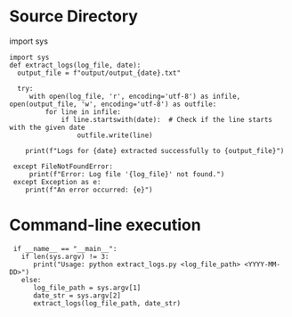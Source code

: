 # Source Directory
import sys


  
    import sys 
    def extract_logs(log_file, date):
      output_file = f"output/output_{date}.txt"

      try:
         with open(log_file, 'r', encoding='utf-8') as infile, open(output_file, 'w', encoding='utf-8') as outfile:
             for line in infile:
                 if line.startswith(date):  # Check if the line starts with the given date
                     outfile.write(line)

        print(f"Logs for {date} extracted successfully to {output_file}")

     except FileNotFoundError:
         print(f"Error: Log file '{log_file}' not found.")
     except Exception as e:
        print(f"An error occurred: {e}")

# Command-line execution
     if __name__ == "__main__":
       if len(sys.argv) != 3:
          print("Usage: python extract_logs.py <log_file_path> <YYYY-MM-DD>")
       else:
          log_file_path = sys.argv[1]
          date_str = sys.argv[2]
          extract_logs(log_file_path, date_str)
